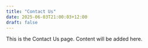```yaml
---
title: "Contact Us"
date: 2025-06-03T21:00:03+12:00
draft: false
---
```


This is the Contact Us page. Content will be added here.
